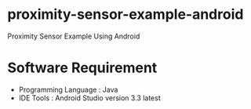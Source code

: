 # proximity-sensor-example-android
Proximity Sensor Example Using Android

# Software Requirement
- Programming Language : Java
- IDE Tools : Android Studio version 3.3 latest
